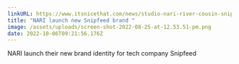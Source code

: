 ```yaml
---
linkURL: https://www.itsnicethat.com/news/studio-nari-river-cousin-snipfeed-graphic-design-200922
title: "NARI launch new Snipfeed brand "
image: /assets/uploads/screen-shot-2022-08-25-at-12.53.51-pm.png
date: 2022-10-06T09:21:56.176Z
---
```

NARI launch their new brand identity for tech company Snipfeed